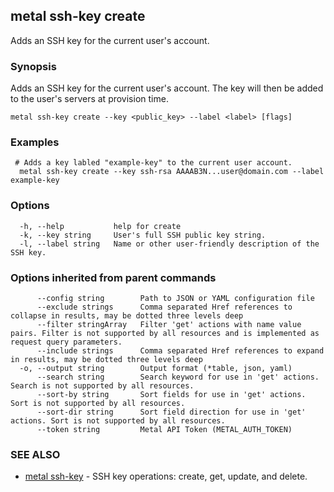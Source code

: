 ## metal ssh-key create

Adds an SSH key for the current user's account.

### Synopsis

Adds an SSH key for the current user's account. The key will then be added to the user's servers at provision time.

```
metal ssh-key create --key <public_key> --label <label> [flags]
```

### Examples

```
 # Adds a key labled "example-key" to the current user account.
  metal ssh-key create --key ssh-rsa AAAAB3N...user@domain.com --label example-key
```

### Options

```
  -h, --help           help for create
  -k, --key string     User's full SSH public key string.
  -l, --label string   Name or other user-friendly description of the SSH key.
```

### Options inherited from parent commands

```
      --config string        Path to JSON or YAML configuration file
      --exclude strings      Comma separated Href references to collapse in results, may be dotted three levels deep
      --filter stringArray   Filter 'get' actions with name value pairs. Filter is not supported by all resources and is implemented as request query parameters.
      --include strings      Comma separated Href references to expand in results, may be dotted three levels deep
  -o, --output string        Output format (*table, json, yaml)
      --search string        Search keyword for use in 'get' actions. Search is not supported by all resources.
      --sort-by string       Sort fields for use in 'get' actions. Sort is not supported by all resources.
      --sort-dir string      Sort field direction for use in 'get' actions. Sort is not supported by all resources.
      --token string         Metal API Token (METAL_AUTH_TOKEN)
```

### SEE ALSO

* [metal ssh-key](metal_ssh-key.md)	 - SSH key operations: create, get, update, and delete.

